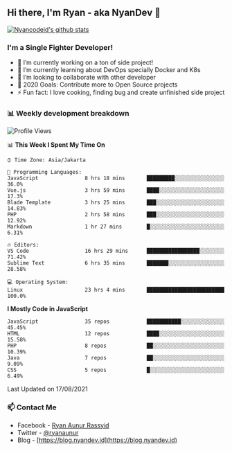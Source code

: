 ## Hi there, I'm Ryan - aka NyanDev 👋

[![Nyancodeid's github stats](https://github-readme-stats.vercel.app/api?username=nyancodeid)](https://github.com/nyancodeid/nyancodeid)

### I'm a Single Fighter Developer!
- 🔭 I’m currently working on a ton of side project!
- 🌱 I’m currently learning about DevOps specially Docker and K8s
- 👯 I’m looking to collaborate with other developer
- 🥅 2020 Goals: Contribute more to Open Source projects
- ⚡ Fun fact: I love cooking, finding bug and create unfinished side project 

### 📊 Weekly development breakdown

<!--START_SECTION:waka-->
![Profile Views](http://img.shields.io/badge/Profile%20Views-13-blue)

📊 **This Week I Spent My Time On** 

```text
⌚︎ Time Zone: Asia/Jakarta

💬 Programming Languages: 
JavaScript               8 hrs 18 mins       █████████░░░░░░░░░░░░░░░░   36.0% 
Vue.js                   3 hrs 59 mins       ████░░░░░░░░░░░░░░░░░░░░░   17.3% 
Blade Template           3 hrs 25 mins       ███░░░░░░░░░░░░░░░░░░░░░░   14.83% 
PHP                      2 hrs 58 mins       ███░░░░░░░░░░░░░░░░░░░░░░   12.92% 
Markdown                 1 hr 27 mins        █░░░░░░░░░░░░░░░░░░░░░░░░   6.31%

🔥 Editors: 
VS Code                  16 hrs 29 mins      █████████████████░░░░░░░░   71.42% 
Sublime Text             6 hrs 35 mins       ███████░░░░░░░░░░░░░░░░░░   28.58%

💻 Operating System: 
Linux                    23 hrs 4 mins       █████████████████████████   100.0%

```

**I Mostly Code in JavaScript** 

```text
JavaScript               35 repos            ███████████░░░░░░░░░░░░░░   45.45% 
HTML                     12 repos            ████░░░░░░░░░░░░░░░░░░░░░   15.58% 
PHP                      8 repos             ██░░░░░░░░░░░░░░░░░░░░░░░   10.39% 
Java                     7 repos             ██░░░░░░░░░░░░░░░░░░░░░░░   9.09% 
CSS                      5 repos             █░░░░░░░░░░░░░░░░░░░░░░░░   6.49%

```



 Last Updated on 17/08/2021
<!--END_SECTION:waka-->

### 📫 Contact Me
- Facebook - [Ryan Aunur Rassyid](https://facebook.com/ryan.hac)
- Twitter - [@ryanaunur](https://twitter.com/ryanaunur)
- Blog - [https://blog.nyandev.id](https://blog.nyandev.id)
